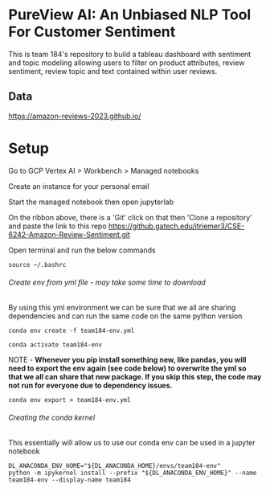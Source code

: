 
# PureView AI: An Unbiased NLP Tool For Customer Sentiment

This is team 184's repository to build a tableau dashboard with sentiment and topic modeling allowing users to filter on product attributes, review sentiment, review topic and text contained within user reviews. 

## Data 
https://amazon-reviews-2023.github.io/


# Setup 
Go to GCP Vertex AI > Workbench > Managed notebooks

Create an instance for your personal email

Start the managed notebook then open jupyterlab

On the ribbon above, there is a 'Git' click on that then 'Clone a repository' and paste the link to this repo https://github.gatech.edu/jtriemer3/CSE-6242-Amazon-Review-Sentiment.git

Open terminal and run the below commands

```
source ~/.bashrc
```
###### Create env from yml file - may take some time to download
By using this yml environment we can be sure that we all are sharing dependencies and can run the same code on the same python version 

```
conda env create -f team184-env.yml
```
```
conda activate team184-env
```

NOTE - **Whenever you pip install something new, like pandas, you will need to export the env again (see code below) to overwrite the yml so that we all can share that new package. If you skip this step, the code may not run for everyone due to dependency issues.**

```
conda env export > team184-env.yml
```

###### Creating the conda kernel
This essentially will allow us to use our conda env can be used in a jupyter notebook
```
DL_ANACONDA_ENV_HOME="${DL_ANACONDA_HOME}/envs/team184-env"
python -m ipykernel install --prefix "${DL_ANACONDA_ENV_HOME}" --name team184-env --display-name team184
```
